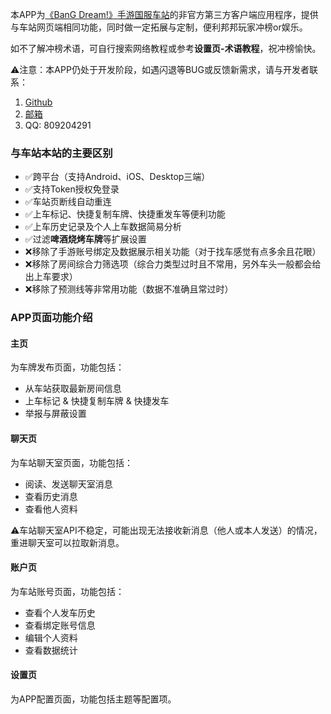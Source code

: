 本APP为[《BanG Dream!》手游国服车站](https://bandoristation.com/#/)的非官方第三方客户端应用程序，提供与车站网页端相同功能，同时做一定拓展与定制，便利邦邦玩家冲榜or娱乐。

如不了解冲榜术语，可自行搜索网络教程或参考**设置页-术语教程**，祝冲榜愉快。

⚠️注意：本APP仍处于开发阶段，如遇闪退等BUG或反馈新需求，请与开发者联系：
1. [Github](https://github.com/Eynnzerr/BandoriStationMobile/issues) 
2. [邮箱](mailto:eynnzerr@gmail.com)
3. QQ: 809204291

### 与车站本站的主要区别

- ✅跨平台（支持Android、iOS、Desktop三端）
- ✅支持Token授权免登录
- ✅车站页断线自动重连
- ✅上车标记、快捷复制车牌、快捷重发车等便利功能
- ✅上车历史记录及个人上车数据简易分析
- ✅过滤**啤酒烧烤车牌**等扩展设置
- ❌移除了手游账号绑定及数据展示相关功能（对于找车感觉有点多余且花眼）
- ❌移除了房间综合力筛选项（综合力类型过时且不常用，另外车头一般都会给出上车要求）
- ❌移除了预测线等非常用功能（数据不准确且常过时）

### APP页面功能介绍

#### 主页

为车牌发布页面，功能包括：
- 从车站获取最新房间信息
- 上车标记 & 快捷复制车牌 & 快捷发车
- 举报与屏蔽设置

#### 聊天页

为车站聊天室页面，功能包括：
- 阅读、发送聊天室消息
- 查看历史消息
- 查看他人资料

⚠️️车站聊天室API不稳定，可能出现无法接收新消息（他人或本人发送）的情况，重进聊天室可以拉取新消息。

#### 账户页

为车站账号页面，功能包括：
- 查看个人发车历史
- 查看绑定账号信息
- 编辑个人资料
- 查看数据统计

#### 设置页

为APP配置页面，功能包括主题等配置项。

